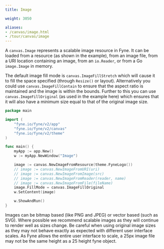 ```yaml
---
title: Image

weight: 3050

aliases:
- /canvas/image.html
- /tour/canvas/image
---
```


A `canvas.Image` represents a scalable image resource in Fyne.
It can be loaded from a resource (as shown in the example), from an
image file, from a URI location containing an image, from an `io.Reader`, or from a Go `image.Image` in memory.

The default image fill mode is `canvas.ImageFillStretch` which will
cause it to fill the space specified (through `Resize()` or layout).
Alternatively you could use `canvas.ImageFillContain` to ensure that
the aspect ratio is maintained and the image is within the bounds.
Further to this you can use `canvas.ImageFillOriginal` (as used
in the example here) which ensures that it will also have a minimum size
equal to that of the original image size.

```go
package main

import (
	"fyne.io/fyne/v2/app"
	"fyne.io/fyne/v2/canvas"
	"fyne.io/fyne/v2/theme"
)

func main() {
	myApp := app.New()
	w := myApp.NewWindow("Image")

	image := canvas.NewImageFromResource(theme.FyneLogo())
	// image := canvas.NewImageFromURI(uri)
	// image := canvas.NewImageFromImage(src)
	// image := canvas.NewImageFromReader(reader, name)
	// image := canvas.NewImageFromFile(fileName)
	image.FillMode = canvas.ImageFillOriginal
	w.SetContent(image)

	w.ShowAndRun()
}
```

Images can be bitmap based (like PNG and JPEG) or vector based
(such as SVG). Where possible we recommend scalable images as they will
continue to render well as sizes change.
Be careful when using original image sizes as they may not
behave exactly as expected with different user interface scales.
As Fyne allows the entire user interface to scale, a 25px image file
may not be the same height as a 25 height fyne object.

